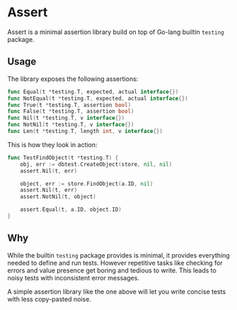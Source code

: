 # Assert

Assert is a minimal assertion library build on top of Go-lang builtin `testing`
package.

## Usage

The library exposes the following assertions:

```go
func Equal(t *testing.T, expected, actual interface{})
func NotEqual(t *testing.T, expected, actual interface{})
func True(t *testing.T, assertion bool)
func False(t *testing.T, assertion bool)
func Nil(t *testing.T, v interface{})
func NotNil(t *testing.T, v interface{})
func Len(t *testing.T, length int, v interface{})
```

This is how they look in action:

```go
func TestFindObject(t *testing.T) {
	obj, err := dbtest.CreateObject(store, nil, nil)
	assert.Nil(t, err)

	object, err := store.FindObject(a.ID, nil)
	assert.Nil(t, err)
	assert.NotNil(t, object)

	assert.Equal(t, a.ID, object.ID)
}
```

## Why

While the builtin `testing` package provides is minimal, it provides everything
needed to define and run tests. However repetitive tasks like checking for
errors and value presence get boring and tedious to write. This leads to noisy
tests with inconsistent error messages.

A simple assertion library like the one above will let you write concise tests
with less copy-pasted noise.
